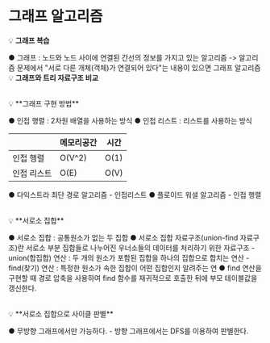 # 그래프 알고리즘

💡 **그래프 복습**

  ● 그래프 : 노드와 노드 사이에 연결된 간선의 정보를 가지고 있는 알고리즘
    -> 알고리즘 문제에서 "서로 다른 개체(객체)가 연결되어 있다"는 내용이 있으면 그래프 알고리즘
<br/>
💡 **그래프와 트리 자료구조 비교**  

<br/>
💡 **그래프 구현 방법**

  ● 인접 행렬 : 2차원 배열을 사용하는 방식
  ● 인접 리스트 : 리스트를 사용하는 방식
  
  |  |메모리공간|시간|
  |------|---|---|
  |인접 행렬|O(V^2)|O(1)|
  |인접 리스트|O(E)|O(V)|
  
  ● 다익스트라 최단 경로 알고리즘 - 인접리스트
  ● 플로이드 워셜 알고리즘 - 인접 행렬
  
  <br/>
  💡 **서로소 집합**
  
  ● 서로소 집합 : 공통원소가 없는 두 집합
  ● 서로소 집합 자료구조(union-find 자료구조)란 서로소 부분 집합들로 나누어진 우너소들의 데이터를 처리하기 위한 자료구조
    - union(합집합) 연산 : 두 개의 원소가 포함된 집합을 하나의 집합으로 합치는 연산
    - find(찾기) 연산 : 특정한 원소가 속한 집합이 어떤 집합인지 알려주는 연
  ● find 연산을 구현할 때 경로 압축을 사용하여 find 함수를 재귀적으로 호출한 뒤에 부모 테이블값을 갱신한다.
  
  <br/>
  💡 **서로소 집합으로 사이클 판별**
  
  ● 무방향 그래프에서만 가능하다.
    - 방향 그래프에서는 DFS를 이용하여 판별한다.
